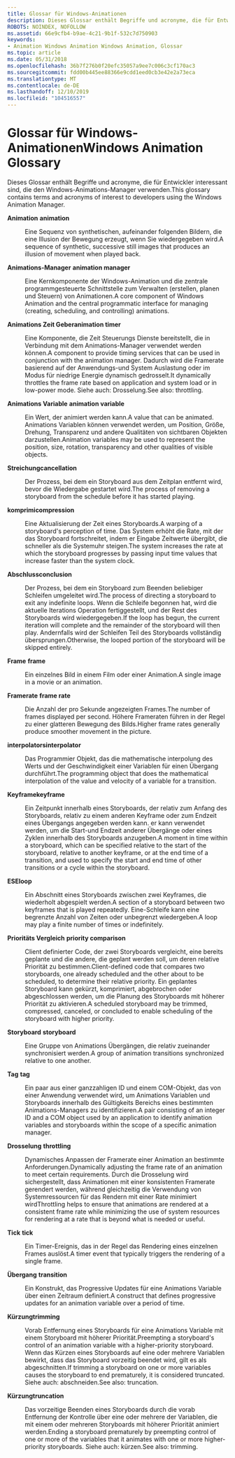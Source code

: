 ```yaml
---
title: Glossar für Windows-Animationen
description: Dieses Glossar enthält Begriffe und acronyme, die für Entwickler interessant sind, die den Windows-Animations-Manager verwenden.
ROBOTS: NOINDEX, NOFOLLOW
ms.assetid: 66e9cfb4-b9ae-4c21-9b1f-532c7d750903
keywords:
- Animation Windows Animation Windows Animation, Glossar
ms.topic: article
ms.date: 05/31/2018
ms.openlocfilehash: 36b7f276b0f20efc35057a9ee7c006c3cf170ac3
ms.sourcegitcommit: fdd00b445ee88366e9cdd1eed0cb3e42e2a73eca
ms.translationtype: MT
ms.contentlocale: de-DE
ms.lasthandoff: 12/10/2019
ms.locfileid: "104516557"
---
```

# <a name="windows-animation-glossary"></a><span data-ttu-id="61b59-104">Glossar für Windows-Animationen</span><span class="sxs-lookup"><span data-stu-id="61b59-104">Windows Animation Glossary</span></span>

<span data-ttu-id="61b59-105">Dieses Glossar enthält Begriffe und acronyme, die für Entwickler interessant sind, die den Windows-Animations-Manager verwenden.</span><span class="sxs-lookup"><span data-stu-id="61b59-105">This glossary contains terms and acronyms of interest to developers using the Windows Animation Manager.</span></span>

<dl> <dt>

<span data-ttu-id="61b59-106"><span id="uianimation.term.animation"></span><span id="UIANIMATION.TERM.ANIMATION"></span>**Animation**</span><span class="sxs-lookup"><span data-stu-id="61b59-106"><span id="uianimation.term.animation"></span><span id="UIANIMATION.TERM.ANIMATION"></span> **animation**</span></span> 
</dt> <dd>

<span data-ttu-id="61b59-107">Eine Sequenz von synthetischen, aufeinander folgenden Bildern, die eine Illusion der Bewegung erzeugt, wenn Sie wiedergegeben wird.</span><span class="sxs-lookup"><span data-stu-id="61b59-107">A sequence of synthetic, successive still images that produces an illusion of movement when played back.</span></span>

</dd> <dt>

<span data-ttu-id="61b59-108"><span id="uianimation.term.animation_manager"></span><span id="UIANIMATION.TERM.ANIMATION_MANAGER"></span>**Animations-Manager**</span><span class="sxs-lookup"><span data-stu-id="61b59-108"><span id="uianimation.term.animation_manager"></span><span id="UIANIMATION.TERM.ANIMATION_MANAGER"></span> **animation manager**</span></span> 
</dt> <dd>

<span data-ttu-id="61b59-109">Eine Kernkomponente der Windows-Animation und die zentrale programmgesteuerte Schnittstelle zum Verwalten (erstellen, planen und Steuern) von Animationen.</span><span class="sxs-lookup"><span data-stu-id="61b59-109">A core component of Windows Animation and the central programmatic interface for managing (creating, scheduling, and controlling) animations.</span></span>

</dd> <dt>

<span data-ttu-id="61b59-110"><span id="uianimation.term.animation_timer"></span><span id="UIANIMATION.TERM.ANIMATION_TIMER"></span>**Animations Zeit Geber**</span><span class="sxs-lookup"><span data-stu-id="61b59-110"><span id="uianimation.term.animation_timer"></span><span id="UIANIMATION.TERM.ANIMATION_TIMER"></span>**animation timer**</span></span>
</dt> <dd>

<span data-ttu-id="61b59-111">Eine Komponente, die Zeit Steuerungs Dienste bereitstellt, die in Verbindung mit dem Animations-Manager verwendet werden können.</span><span class="sxs-lookup"><span data-stu-id="61b59-111">A component to provide timing services that can be used in conjunction with the animation manager.</span></span> <span data-ttu-id="61b59-112">Dadurch wird die Framerate basierend auf der Anwendungs-und System Auslastung oder im Modus für niedrige Energie dynamisch gedrosselt.</span><span class="sxs-lookup"><span data-stu-id="61b59-112">It dynamically throttles the frame rate based on application and system load or in low-power mode.</span></span> <span data-ttu-id="61b59-113">Siehe auch: Drosselung.</span><span class="sxs-lookup"><span data-stu-id="61b59-113">See also: throttling.</span></span>

</dd> <dt>

<span data-ttu-id="61b59-114"><span id="uianimation.term.animation_variable"></span><span id="UIANIMATION.TERM.ANIMATION_VARIABLE"></span>**Animations Variable**</span><span class="sxs-lookup"><span data-stu-id="61b59-114"><span id="uianimation.term.animation_variable"></span><span id="UIANIMATION.TERM.ANIMATION_VARIABLE"></span> **animation variable**</span></span> 
</dt> <dd>

<span data-ttu-id="61b59-115">Ein Wert, der animiert werden kann.</span><span class="sxs-lookup"><span data-stu-id="61b59-115">A value that can be animated.</span></span> <span data-ttu-id="61b59-116">Animations Variablen können verwendet werden, um Position, Größe, Drehung, Transparenz und andere Qualitäten von sichtbaren Objekten darzustellen.</span><span class="sxs-lookup"><span data-stu-id="61b59-116">Animation variables may be used to represent the position, size, rotation, transparency and other qualities of visible objects.</span></span>

</dd> <dt>

<span data-ttu-id="61b59-117"><span id="uianimation.term.cancellation"></span><span id="UIANIMATION.TERM.CANCELLATION"></span>**Streichung**</span><span class="sxs-lookup"><span data-stu-id="61b59-117"><span id="uianimation.term.cancellation"></span><span id="UIANIMATION.TERM.CANCELLATION"></span>**cancellation**</span></span>
</dt> <dd>

<span data-ttu-id="61b59-118">Der Prozess, bei dem ein Storyboard aus dem Zeitplan entfernt wird, bevor die Wiedergabe gestartet wird.</span><span class="sxs-lookup"><span data-stu-id="61b59-118">The process of removing a storyboard from the schedule before it has started playing.</span></span>

</dd> <dt>

<span data-ttu-id="61b59-119"><span id="uianimation.term.compression"></span><span id="UIANIMATION.TERM.COMPRESSION"></span>**komprimi**</span><span class="sxs-lookup"><span data-stu-id="61b59-119"><span id="uianimation.term.compression"></span><span id="UIANIMATION.TERM.COMPRESSION"></span>**compression**</span></span>
</dt> <dd>

<span data-ttu-id="61b59-120">Eine Aktualisierung der Zeit eines Storyboards.</span><span class="sxs-lookup"><span data-stu-id="61b59-120">A warping of a storyboard's perception of time.</span></span> <span data-ttu-id="61b59-121">Das System erhöht die Rate, mit der das Storyboard fortschreitet, indem er Eingabe Zeitwerte übergibt, die schneller als die Systemuhr steigen.</span><span class="sxs-lookup"><span data-stu-id="61b59-121">The system increases the rate at which the storyboard progresses by passing input time values that increase faster than the system clock.</span></span>

</dd> <dt>

<span data-ttu-id="61b59-122"><span id="uianimation.term.conclusion"></span><span id="UIANIMATION.TERM.CONCLUSION"></span>**Abschluss**</span><span class="sxs-lookup"><span data-stu-id="61b59-122"><span id="uianimation.term.conclusion"></span><span id="UIANIMATION.TERM.CONCLUSION"></span>**conclusion**</span></span>
</dt> <dd>

<span data-ttu-id="61b59-123">Der Prozess, bei dem ein Storyboard zum Beenden beliebiger Schleifen umgeleitet wird.</span><span class="sxs-lookup"><span data-stu-id="61b59-123">The process of directing a storyboard to exit any indefinite loops.</span></span> <span data-ttu-id="61b59-124">Wenn die Schleife begonnen hat, wird die aktuelle Iterations Operation fertiggestellt, und der Rest des Storyboards wird wiedergegeben.</span><span class="sxs-lookup"><span data-stu-id="61b59-124">If the loop has begun, the current iteration will complete and the remainder of the storyboard will then play.</span></span> <span data-ttu-id="61b59-125">Andernfalls wird der Schleifen Teil des Storyboards vollständig übersprungen.</span><span class="sxs-lookup"><span data-stu-id="61b59-125">Otherwise, the looped portion of the storyboard will be skipped entirely.</span></span>

</dd> <dt>

<span data-ttu-id="61b59-126"><span id="uianimation.term.frame"></span><span id="UIANIMATION.TERM.FRAME"></span>**Frame**</span><span class="sxs-lookup"><span data-stu-id="61b59-126"><span id="uianimation.term.frame"></span><span id="UIANIMATION.TERM.FRAME"></span> **frame**</span></span> 
</dt> <dd>

<span data-ttu-id="61b59-127">Ein einzelnes Bild in einem Film oder einer Animation.</span><span class="sxs-lookup"><span data-stu-id="61b59-127">A single image in a movie or an animation.</span></span>

</dd> <dt>

<span data-ttu-id="61b59-128"><span id="uianimation.term.frame_rate"></span><span id="UIANIMATION.TERM.FRAME_RATE"></span>**Framerate**</span><span class="sxs-lookup"><span data-stu-id="61b59-128"><span id="uianimation.term.frame_rate"></span><span id="UIANIMATION.TERM.FRAME_RATE"></span> **frame rate**</span></span> 
</dt> <dd>

<span data-ttu-id="61b59-129">Die Anzahl der pro Sekunde angezeigten Frames.</span><span class="sxs-lookup"><span data-stu-id="61b59-129">The number of frames displayed per second.</span></span> <span data-ttu-id="61b59-130">Höhere Frameraten führen in der Regel zu einer glatteren Bewegung des Bilds.</span><span class="sxs-lookup"><span data-stu-id="61b59-130">Higher frame rates generally produce smoother movement in the picture.</span></span>

</dd> <dt>

<span data-ttu-id="61b59-131"><span id="uianimation.term.interpolator"></span><span id="UIANIMATION.TERM.INTERPOLATOR"></span>**interpolators**</span><span class="sxs-lookup"><span data-stu-id="61b59-131"><span id="uianimation.term.interpolator"></span><span id="UIANIMATION.TERM.INTERPOLATOR"></span>**interpolator**</span></span>
</dt> <dd>

<span data-ttu-id="61b59-132">Das Programmier Objekt, das die mathematische interpolung des Werts und der Geschwindigkeit einer Variablen für einen Übergang durchführt.</span><span class="sxs-lookup"><span data-stu-id="61b59-132">The programming object that does the mathematical interpolation of the value and velocity of a variable for a transition.</span></span>

</dd> <dt>

<span data-ttu-id="61b59-133"><span id="uianimation.term.keyframe"></span><span id="UIANIMATION.TERM.KEYFRAME"></span>**Keyframe**</span><span class="sxs-lookup"><span data-stu-id="61b59-133"><span id="uianimation.term.keyframe"></span><span id="UIANIMATION.TERM.KEYFRAME"></span>**keyframe**</span></span>
</dt> <dd>

<span data-ttu-id="61b59-134">Ein Zeitpunkt innerhalb eines Storyboards, der relativ zum Anfang des Storyboards, relativ zu einem anderen Keyframe oder zum Endzeit eines Übergangs angegeben werden kann. er kann verwendet werden, um die Start-und Endzeit anderer Übergänge oder eines Zyklen innerhalb des Storyboards anzugeben.</span><span class="sxs-lookup"><span data-stu-id="61b59-134">A moment in time within a storyboard, which can be specified relative to the start of the storyboard, relative to another keyframe, or at the end time of a transition, and used to specify the start and end time of other transitions or a cycle within the storyboard.</span></span>

</dd> <dt>

<span data-ttu-id="61b59-135"><span id="uianimation.term.loop"></span><span id="UIANIMATION.TERM.LOOP"></span>**ESE**</span><span class="sxs-lookup"><span data-stu-id="61b59-135"><span id="uianimation.term.loop"></span><span id="UIANIMATION.TERM.LOOP"></span>**loop**</span></span>
</dt> <dd>

<span data-ttu-id="61b59-136">Ein Abschnitt eines Storyboards zwischen zwei Keyframes, die wiederholt abgespielt werden.</span><span class="sxs-lookup"><span data-stu-id="61b59-136">A section of a storyboard between two keyframes that is played repeatedly.</span></span> <span data-ttu-id="61b59-137">Eine-Schleife kann eine begrenzte Anzahl von Zeiten oder unbegrenzt wiedergeben.</span><span class="sxs-lookup"><span data-stu-id="61b59-137">A loop may play a finite number of times or indefinitely.</span></span>

</dd> <dt>

<span data-ttu-id="61b59-138"><span id="uianimation.term.priority_comparison"></span><span id="UIANIMATION.TERM.PRIORITY_COMPARISON"></span>**Prioritäts Vergleich**</span><span class="sxs-lookup"><span data-stu-id="61b59-138"><span id="uianimation.term.priority_comparison"></span><span id="UIANIMATION.TERM.PRIORITY_COMPARISON"></span> **priority comparison**</span></span> 
</dt> <dd>

<span data-ttu-id="61b59-139">Client definierter Code, der zwei Storyboards vergleicht, eine bereits geplante und die andere, die geplant werden soll, um deren relative Priorität zu bestimmen.</span><span class="sxs-lookup"><span data-stu-id="61b59-139">Client-defined code that compares two storyboards, one already scheduled and the other about to be scheduled, to determine their relative priority.</span></span> <span data-ttu-id="61b59-140">Ein geplantes Storyboard kann gekürzt, komprimiert, abgebrochen oder abgeschlossen werden, um die Planung des Storyboards mit höherer Priorität zu aktivieren.</span><span class="sxs-lookup"><span data-stu-id="61b59-140">A scheduled storyboard may be trimmed, compressed, canceled, or concluded to enable scheduling of the storyboard with higher priority.</span></span>

</dd> <dt>

<span data-ttu-id="61b59-141"><span id="uianimation.term.storyboard"></span><span id="UIANIMATION.TERM.STORYBOARD"></span>**Storyboard**</span><span class="sxs-lookup"><span data-stu-id="61b59-141"><span id="uianimation.term.storyboard"></span><span id="UIANIMATION.TERM.STORYBOARD"></span> **storyboard**</span></span> 
</dt> <dd>

<span data-ttu-id="61b59-142">Eine Gruppe von Animations Übergängen, die relativ zueinander synchronisiert werden.</span><span class="sxs-lookup"><span data-stu-id="61b59-142">A group of animation transitions synchronized relative to one another.</span></span>

</dd> <dt>

<span data-ttu-id="61b59-143"><span id="uianimation.term.tag"></span><span id="UIANIMATION.TERM.TAG"></span>**Tag**</span><span class="sxs-lookup"><span data-stu-id="61b59-143"><span id="uianimation.term.tag"></span><span id="UIANIMATION.TERM.TAG"></span> **tag**</span></span> 
</dt> <dd>

<span data-ttu-id="61b59-144">Ein paar aus einer ganzzahligen ID und einem COM-Objekt, das von einer Anwendung verwendet wird, um Animations Variablen und Storyboards innerhalb des Gültigkeits Bereichs eines bestimmten Animations-Managers zu identifizieren.</span><span class="sxs-lookup"><span data-stu-id="61b59-144">A pair consisting of an integer ID and a COM object used by an application to identify animation variables and storyboards within the scope of a specific animation manager.</span></span>

</dd> <dt>

<span data-ttu-id="61b59-145"><span id="uianimation.term.throttling"></span><span id="UIANIMATION.TERM.THROTTLING"></span>**Drosselung**</span><span class="sxs-lookup"><span data-stu-id="61b59-145"><span id="uianimation.term.throttling"></span><span id="UIANIMATION.TERM.THROTTLING"></span> **throttling**</span></span> 
</dt> <dd>

<span data-ttu-id="61b59-146">Dynamisches Anpassen der Framerate einer Animation an bestimmte Anforderungen.</span><span class="sxs-lookup"><span data-stu-id="61b59-146">Dynamically adjusting the frame rate of an animation to meet certain requirements.</span></span> <span data-ttu-id="61b59-147">Durch die Drosselung wird sichergestellt, dass Animationen mit einer konsistenten Framerate gerendert werden, während gleichzeitig die Verwendung von Systemressourcen für das Rendern mit einer Rate minimiert wird</span><span class="sxs-lookup"><span data-stu-id="61b59-147">Throttling helps to ensure that animations are rendered at a consistent frame rate while minimizing the use of system resources for rendering at a rate that is beyond what is needed or useful.</span></span>

</dd> <dt>

<span data-ttu-id="61b59-148"><span id="uianimation.term.tick"></span><span id="UIANIMATION.TERM.TICK"></span>**Tick**</span><span class="sxs-lookup"><span data-stu-id="61b59-148"><span id="uianimation.term.tick"></span><span id="UIANIMATION.TERM.TICK"></span> **tick**</span></span> 
</dt> <dd>

<span data-ttu-id="61b59-149">Ein Timer-Ereignis, das in der Regel das Rendering eines einzelnen Frames auslöst.</span><span class="sxs-lookup"><span data-stu-id="61b59-149">A timer event that typically triggers the rendering of a single frame.</span></span>

</dd> <dt>

<span data-ttu-id="61b59-150"><span id="uianimation.term.transition"></span><span id="UIANIMATION.TERM.TRANSITION"></span>**Übergang**</span><span class="sxs-lookup"><span data-stu-id="61b59-150"><span id="uianimation.term.transition"></span><span id="UIANIMATION.TERM.TRANSITION"></span> **transition**</span></span> 
</dt> <dd>

<span data-ttu-id="61b59-151">Ein Konstrukt, das Progressive Updates für eine Animations Variable über einen Zeitraum definiert.</span><span class="sxs-lookup"><span data-stu-id="61b59-151">A construct that defines progressive updates for an animation variable over a period of time.</span></span>

</dd> <dt>

<span data-ttu-id="61b59-152"><span id="uianimation.term.trimming"></span><span id="UIANIMATION.TERM.TRIMMING"></span>**Kürzung**</span><span class="sxs-lookup"><span data-stu-id="61b59-152"><span id="uianimation.term.trimming"></span><span id="UIANIMATION.TERM.TRIMMING"></span>**trimming**</span></span>
</dt> <dd>

<span data-ttu-id="61b59-153">Vorab Entfernung eines Storyboards für eine Animations Variable mit einem Storyboard mit höherer Priorität.</span><span class="sxs-lookup"><span data-stu-id="61b59-153">Preempting a storyboard's control of an animation variable with a higher-priority storyboard.</span></span> <span data-ttu-id="61b59-154">Wenn das Kürzen eines Storyboards auf eine oder mehrere Variablen bewirkt, dass das Storyboard vorzeitig beendet wird, gilt es als abgeschnitten.</span><span class="sxs-lookup"><span data-stu-id="61b59-154">If trimming a storyboard on one or more variables causes the storyboard to end prematurely, it is considered truncated.</span></span> <span data-ttu-id="61b59-155">Siehe auch: abschneiden.</span><span class="sxs-lookup"><span data-stu-id="61b59-155">See also: truncation.</span></span>

</dd> <dt>

<span data-ttu-id="61b59-156"><span id="uianimation.term.truncation"></span><span id="UIANIMATION.TERM.TRUNCATION"></span>**Kürzung**</span><span class="sxs-lookup"><span data-stu-id="61b59-156"><span id="uianimation.term.truncation"></span><span id="UIANIMATION.TERM.TRUNCATION"></span>**truncation**</span></span>
</dt> <dd>

<span data-ttu-id="61b59-157">Das vorzeitige Beenden eines Storyboards durch die vorab Entfernung der Kontrolle über eine oder mehrere der Variablen, die mit einem oder mehreren Storyboards mit höherer Priorität animiert werden.</span><span class="sxs-lookup"><span data-stu-id="61b59-157">Ending a storyboard prematurely by preempting control of one or more of the variables that it animates with one or more higher-priority storyboards.</span></span> <span data-ttu-id="61b59-158">Siehe auch: kürzen.</span><span class="sxs-lookup"><span data-stu-id="61b59-158">See also: trimming.</span></span>

</dd> </dl>

 

 




